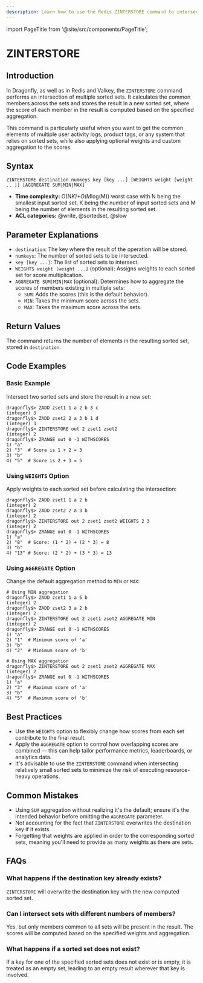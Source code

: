 ```yaml
---
description: Learn how to use the Redis ZINTERSTORE command to intersect multiple sorted sets and store the result, plus expert tips beyond the official Redis docs.
---
```


import PageTitle from '@site/src/components/PageTitle';

# ZINTERSTORE

<PageTitle title="Redis ZINTERSTORE Explained (Better Than Official Docs)" />

## Introduction

In Dragonfly, as well as in Redis and Valkey, the `ZINTERSTORE` command performs an intersection of multiple sorted sets.
It calculates the common members across the sets and stores the result in a new sorted set, where the score of each member in the result is computed based on the specified aggregation.

This command is particularly useful when you want to get the common elements of multiple user activity logs, product tags, or any system that relies on sorted sets, while also applying optional weights and custom aggregation to the scores.

## Syntax

```shell
ZINTERSTORE destination numkeys key [key ...] [WEIGHTS weight [weight ...]] [AGGREGATE SUM|MIN|MAX]
```

- **Time complexity:** O(N*K)+O(M*log(M)) worst case with N being the smallest input sorted set, K being the number of input sorted sets and M being the number of elements in the resulting sorted set.
- **ACL categories:** @write, @sortedset, @slow

## Parameter Explanations

- `destination`: The key where the result of the operation will be stored.
- `numkeys`: The number of sorted sets to be intersected.
- `key [key ...]`: The list of sorted sets to intersect.
- `WEIGHTS weight [weight ...]` (optional): Assigns weights to each sorted set for score multiplication.
- `AGGREGATE SUM|MIN|MAX` (optional): Determines how to aggregate the scores of members existing in multiple sets:
  - `SUM`: Adds the scores (this is the default behavior).
  - `MIN`: Takes the minimum score across the sets.
  - `MAX`: Takes the maximum score across the sets.

## Return Values

The command returns the number of elements in the resulting sorted set, stored in `destination`.

## Code Examples

### Basic Example

Intersect two sorted sets and store the result in a new set:

```shell
dragonfly$> ZADD zset1 1 a 2 b 3 c
(integer) 3
dragonfly$> ZADD zset2 2 a 3 b 1 d
(integer) 3
dragonfly$> ZINTERSTORE out 2 zset1 zset2
(integer) 2
dragonfly$> ZRANGE out 0 -1 WITHSCORES
1) "a"
2) "3"  # Score is 1 + 2 = 3
3) "b"
4) "5"  # Score is 2 + 3 = 5
```

### Using `WEIGHTS` Option

Apply weights to each sorted set before calculating the intersection:

```shell
dragonfly$> ZADD zset1 1 a 2 b
(integer) 2
dragonfly$> ZADD zset2 2 a 3 b
(integer) 2
dragonfly$> ZINTERSTORE out 2 zset1 zset2 WEIGHTS 2 3
(integer) 2
dragonfly$> ZRANGE out 0 -1 WITHSCORES
1) "a"
2) "8"  # Score: (1 * 2) + (2 * 3) = 8
3) "b"
4) "13" # Score: (2 * 2) + (3 * 3) = 13
```

### Using `AGGREGATE` Option

Change the default aggregation method to `MIN` or `MAX`:

```shell
# Using MIN aggregation
dragonfly$> ZADD zset1 1 a 5 b
(integer) 2
dragonfly$> ZADD zset2 3 a 2 b
(integer) 2
dragonfly$> ZINTERSTORE out 2 zset1 zset2 AGGREGATE MIN
(integer) 2
dragonfly$> ZRANGE out 0 -1 WITHSCORES
1) "a"
2) "1"  # Minimum score of 'a'
3) "b"
4) "2"  # Minimum score of 'b'

# Using MAX aggregation
dragonfly$> ZINTERSTORE out 2 zset1 zset2 AGGREGATE MAX
(integer) 2
dragonfly$> ZRANGE out 0 -1 WITHSCORES
1) "a"
2) "3"  # Maximum score of 'a'
3) "b"
4) "5"  # Maximum score of 'b'
```

## Best Practices

- Use the `WEIGHTS` option to flexibly change how scores from each set contribute to the final result.
- Apply the `AGGREGATE` option to control how overlapping scores are combined — this can help tailor performance metrics, leaderboards, or analytics data.
- It's advisable to use the `ZINTERSTORE` command when intersecting relatively small sorted sets to minimize the risk of executing resource-heavy operations.

## Common Mistakes

- Using `SUM` aggregation without realizing it's the default; ensure it's the intended behavior before omitting the `AGGREGATE` parameter.
- Not accounting for the fact that `ZINTERSTORE` overwrites the destination key if it exists.
- Forgetting that weights are applied in order to the corresponding sorted sets, meaning you'll need to provide as many weights as there are sets.

## FAQs

### What happens if the destination key already exists?

`ZINTERSTORE` will overwrite the destination key with the new computed sorted set.

### Can I intersect sets with different numbers of members?

Yes, but only members common to all sets will be present in the result. The scores will be computed based on the specified weights and aggregation.

### What happens if a sorted set does not exist?

If a key for one of the specified sorted sets does not exist or is empty, it is treated as an empty set, leading to an empty result wherever that key is involved.
